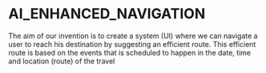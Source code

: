 # AI_ENHANCED_NAVIGATION
The aim of our invention is to create a system (UI) where we can navigate a user to reach his destination by suggesting an efficient route. This efficient route is based on the events that is scheduled to happen in the date, time and location (route) of the travel
